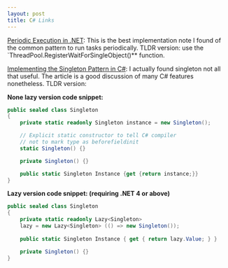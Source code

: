 ```yaml
---
layout: post
title: C# Links
---
```


<a
href="http://blogs.msdn.com/b/morgan/archive/2008/12/18/periodic-execution-in-net.aspx"
title="Periodic Execution in .NET">
Periodic Execution in .NET</a>: This is the best implementation note I found of the common pattern to run tasks periodically. 
TLDR version: use the `ThreadPool.RegisterWaitForSingleObject()** function.

<a href="http://csharpindepth.com/articles/general/singleton.aspx" title="C#
Singleton">Implementing the Singleton Pattern in C#</a>: I actually found
singleton not all that useful.
The article is a good discussion of many C# features nonetheless.
TLDR version:

**None lazy version code snippet:**
```cs
public sealed class Singleton
{
    private static readonly Singleton instance = new Singleton();

    // Explicit static constructor to tell C# compiler
    // not to mark type as beforefieldinit
    static Singleton() {}

    private Singleton() {}

    public static Singleton Instance {get {return instance;}}
}
```

**Lazy version code snippet: (requiring .NET 4 or above)**
```cs
public sealed class Singleton
{
    private static readonly Lazy<Singleton>
    lazy = new Lazy<Singleton> (() => new Singleton());
    
    public static Singleton Instance { get { return lazy.Value; } }

    private Singleton() {}
}
```
